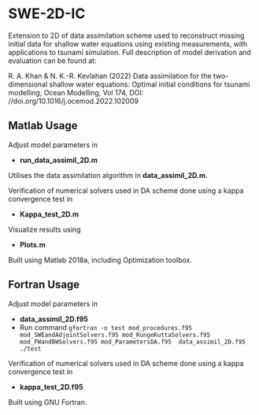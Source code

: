 # SWE-2D-IC
Extension to 2D of data assimilation scheme used to reconstruct missing initial data for shallow water equations using existing measurements, with applications to tsunami simulation. Full description of model derivation and evaluation can be found at:

R. A. Khan & N. K.-R. Kevlahan (2022) Data assimilation for the two-dimensional shallow water equations: Optimal initial conditions for tsunami modelling, Ocean Modelling, Vol 174, DOI: //doi.org/10.1016/j.ocemod.2022.102009

## Matlab Usage
Adjust model parameters in 
* __run_data_assimil_2D.m__  
 
Utilises the data assimilation algorithm in __data_assimil_2D.m__.

Verification of numerical solvers used in DA scheme done using a kappa convergence test in 
* __Kappa_test_2D.m__

Visualize results using 
* __Plots.m__ 

Built using Matlab 2018a, including Optimization toolbox.

## Fortran Usage
Adjust model parameters in 
* __data_assimil_2D.f95__  
* Run command `gfortran -o test mod_procedures.f95 mod_SWEandAdjointSolvers.f95 mod_RungeKuttaSolvers.f95 mod_FWandBWSolvers.f95 mod_ParametersDA.f95  data_assimil_2D.f95 
./test`
 

Verification of numerical solvers used in DA scheme done using a kappa convergence test in 
* __kappa_test_2D.f95__


Built using GNU Fortran.


